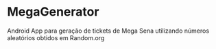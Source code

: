 # MegaGenerator
Android App para geração de tickets de Mega Sena utilizando números aleatórios obtidos em Random.org
